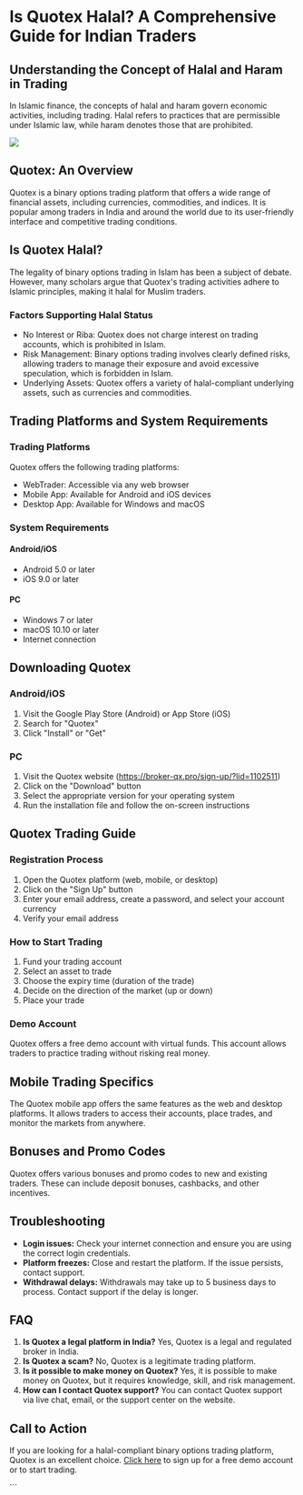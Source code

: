 # Is Quotex Halal? A Comprehensive Guide for Indian Traders

## Understanding the Concept of Halal and Haram in Trading

In Islamic finance, the concepts of halal and haram govern economic
activities, including trading. Halal refers to practices that are
permissible under Islamic law, while haram denotes those that are
prohibited.

[![](https://static.quotex.io/files/4_en/300_250.jpg)](https://traff.sbs/brokerqxlid)

## Quotex: An Overview

Quotex is a binary options trading platform that offers a wide range of
financial assets, including currencies, commodities, and indices. It is
popular among traders in India and around the world due to its
user-friendly interface and competitive trading conditions.

## Is Quotex Halal?

The legality of binary options trading in Islam has been a subject of
debate. However, many scholars argue that Quotex\'s trading activities
adhere to Islamic principles, making it halal for Muslim traders.

### Factors Supporting Halal Status

-   No Interest or Riba: Quotex does not charge interest on trading
    accounts, which is prohibited in Islam.
-   Risk Management: Binary options trading involves clearly defined
    risks, allowing traders to manage their exposure and avoid excessive
    speculation, which is forbidden in Islam.
-   Underlying Assets: Quotex offers a variety of halal-compliant
    underlying assets, such as currencies and commodities.

## Trading Platforms and System Requirements

### Trading Platforms

Quotex offers the following trading platforms:

-   WebTrader: Accessible via any web browser
-   Mobile App: Available for Android and iOS devices
-   Desktop App: Available for Windows and macOS

### System Requirements

#### Android/iOS

-   Android 5.0 or later
-   iOS 9.0 or later

#### PC

-   Windows 7 or later
-   macOS 10.10 or later
-   Internet connection

## Downloading Quotex

### Android/iOS

1.  Visit the Google Play Store (Android) or App Store (iOS)
2.  Search for "Quotex"
3.  Click "Install" or "Get"

### PC

1.  Visit the Quotex website
    (https://broker-qx.pro/sign-up/?lid=1102511)
2.  Click on the "Download" button
3.  Select the appropriate version for your operating system
4.  Run the installation file and follow the on-screen instructions

## Quotex Trading Guide

### Registration Process

1.  Open the Quotex platform (web, mobile, or desktop)
2.  Click on the "Sign Up" button
3.  Enter your email address, create a password, and select your account
    currency
4.  Verify your email address

### How to Start Trading

1.  Fund your trading account
2.  Select an asset to trade
3.  Choose the expiry time (duration of the trade)
4.  Decide on the direction of the market (up or down)
5.  Place your trade

### Demo Account

Quotex offers a free demo account with virtual funds. This account
allows traders to practice trading without risking real money.

## Mobile Trading Specifics

The Quotex mobile app offers the same features as the web and desktop
platforms. It allows traders to access their accounts, place trades, and
monitor the markets from anywhere.

## Bonuses and Promo Codes

Quotex offers various bonuses and promo codes to new and existing
traders. These can include deposit bonuses, cashbacks, and other
incentives.

## Troubleshooting

-   **Login issues:** Check your internet connection and ensure you are
    using the correct login credentials.
-   **Platform freezes:** Close and restart the platform. If the issue
    persists, contact support.
-   **Withdrawal delays:** Withdrawals may take up to 5 business days to
    process. Contact support if the delay is longer.

## FAQ

1.  **Is Quotex a legal platform in India?** Yes, Quotex is a legal and
    regulated broker in India.
2.  **Is Quotex a scam?** No, Quotex is a legitimate trading platform.
3.  **Is it possible to make money on Quotex?** Yes, it is possible to
    make money on Quotex, but it requires knowledge, skill, and risk
    management.
4.  **How can I contact Quotex support?** You can contact Quotex support
    via live chat, email, or the support center on the website.

## Call to Action

If you are looking for a halal-compliant binary options trading
platform, Quotex is an excellent choice. [Click
here](\%22https://broker-qx.pro/sign-up/?lid=1102511\%22) to sign up for
a free demo account or to start trading.

\`\`\`

